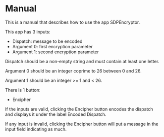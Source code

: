 # Manual

This is a manual that describes how to use the app SDPEncryptor.

This app has 3 inputs:
* Dispatch: message to be encoded
* Argument 0: first encryption parameter
* Argument 1: second encryption parameter

Dispatch should be a non-empty string and must contain at least one letter.

Argument 0 should be an integer coprime to 26 between 0 and 26.

Argument 1 should be an integer >= 1 and < 26.

There is 1 button:
* Encipher

If the inputs are valid, clicking the Encipher button encodes the dispatch and displays it under the label Encoded Dispatch.

If any input is invalid, clicking the Encipher button will put a message in the input field indicating as much.